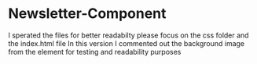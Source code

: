 # Newsletter-Component
I sperated the files for better readabilty please focus on the css folder and the index.html file
In this version I commented out the background image from the <body> element for testing and readability purposes
